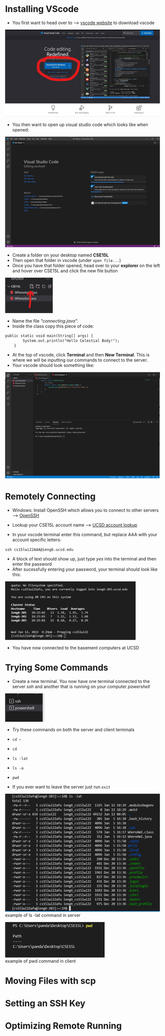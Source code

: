 # Installing VScode

* You first want to head over to --> [vscode website](https://code.visualstudio.com) to download vscode

![vscodepage](vsdownloadcircle.jpg)

* You then want to open up visual studio code which looks like when opened:

![vscodewindow](https://github.com/HyperBlitzer/cse15l-lab-reports/blob/main/vscodeactual.png)

* Create a folder on your desktop named **CSE15L**
* Then open that folder in vscode (under `open file...`)
* Once you have that folder opened, head over to your **explorer** on the left and hover over CSE15L and click the new file button

<img src="https://github.com/HyperBlitzer/cse15l-lab-reports/blob/main/newfile.jpg" width="155" height="115">

* Name the file *"connecting.java"*.
* Inside the class copy this piece of code:

```
public static void main(String[] args) {
        System.out.println("Hello Celestial Body!");
    }
```

* At the top of vscode, click **Terminal** and then **New Terminal**. This is where we will be inputting our commands to connect to the server.
* Your vscode should look something like:

![terminal](https://github.com/HyperBlitzer/cse15l-lab-reports/blob/main/codeplusterminal.png)

# Remotely Connecting

* Windows: Install OpenSSH which allows you to connect to other servers --> [OpenSSH](https://docs.microsoft.com/en-us/windows-server/administration/openssh/openssh_install_firstuse)

* Lookup your CSE15L account name --> [UCSD account lookup](https://sdacs.ucsd.edu/~icc/index.php)

* In your vscode terminal enter this command, but replace AAA with your account specific letters:

`ssh cs15lwi22AAA@ieng6.ucsd.edu`

* A block of text should show up, just type *yes* into the terminal and then enter the password
* After sucessfully entering your password, your terminal should look like this:

<img src="https://github.com/HyperBlitzer/cse15l-lab-reports/blob/main/connected.png" width="425" height="190">

* You have now connected to the basement computers at UCSD

# Trying Some Commands

* Create a new terminal. You now have one terminal connected to the server *ssh* and another that is running on your computer *powershell*

![differenterminals](https://github.com/HyperBlitzer/cse15l-lab-reports/blob/main/diffterms.png)

* Try these commands on both the server and client terminals
* `cd ~`
* `cd`
* `ls -lat`
* `ls -a`
* `pwd`

* If you ever want to leave the server just run `exit`

![](https://github.com/HyperBlitzer/cse15l-lab-reports/blob/main/lslatexamp.png)\
example of ls -lat command in server

![](https://github.com/HyperBlitzer/cse15l-lab-reports/blob/main/pwdexamp.png)\
example of pwd command in client

# Moving Files with scp





# Setting an SSH Key




# Optimizing Remote Running



